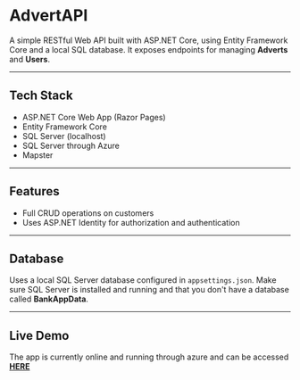 # AdvertAPI
A simple RESTful Web API built with ASP.NET Core, using Entity Framework Core and a local SQL database. It exposes endpoints for managing **Adverts** and **Users**.

---

## Tech Stack

- ASP.NET Core Web App (Razor Pages)
- Entity Framework Core
- SQL Server (localhost)
- SQL Server through Azure
- Mapster

---

## Features

- Full CRUD operations on customers
- Uses ASP.NET Identity for authorization and authentication

---

## Database

Uses a local SQL Server database configured in `appsettings.json`. Make sure SQL Server is installed and running and that you don't have a database called **BankAppData**.

---

## Live Demo

The app is currently online and running through azure and can be accessed [**HERE**](secureden.azurewebsites.net)
